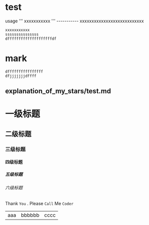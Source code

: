 test
=====
usage
'''
xxxxxxxxxxx
'''
    -----------
        xxxxxxxxxxxxxxxxxxxxxxxxxxx
        
    xxxxxxxxxxx
    sssssssssssssss
    dffffffffffffffffffffdf
mark
=======

    dffffffffffffffff
    dfjjjjjjjdffff
    
explanation_of_my_stars/test.md
------------------------------------


# 一级标题  
## 二级标题  
### 三级标题  
#### 四级标题  
##### 五级标题  
###### 六级标题

Thank `You` . Please `Call` Me `Coder`
<table ><tr><td>
aaa</td></dr><td>bbbbbb</td>
<td>cccc</td>
</table>

